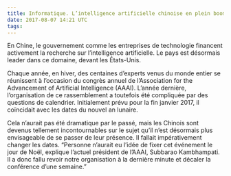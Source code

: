 ```yaml
---
title: Informatique. L’intelligence artificielle chinoise en plein boom
date: 2017-08-07 14:21 UTC
tags:
---
```


En Chine, le gouvernement comme les entreprises de technologie financent activement la recherche sur l’intelligence artificielle. Le pays est désormais leader dans ce domaine, devant les États-Unis.

Chaque année, en hiver, des centaines d’experts venus du monde entier se réunissent à l’occasion du congrès annuel de l’Association for the Advancement of Artificial Intelligence (AAAI). L’année dernière, l’organisation de ce rassemblement a toutefois été compliquée par des questions de calendrier. Initialement prévu pour la fin janvier 2017, il coïncidait avec les dates du nouvel an lunaire.

Cela n’aurait pas été dramatique par le passé, mais les Chinois sont devenus tellement incontournables sur le sujet qu’il n’est désormais plus envisageable de se passer de leur présence. Il fallait impérativement changer les dates. “Personne n’aurait eu l’idée de fixer cet événement le jour de Noël, explique l’actuel président de l’AAAI, Subbarao Kambhampati. Il a donc fallu revoir notre organisation à la dernière minute et décaler la conférence d’une semaine.”

